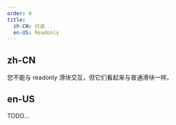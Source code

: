 ```yaml
---
order: 0
title:
  zh-CN: 只读
  en-US: Readonly
---
```


## zh-CN

您不能与 readonly 滑块交互，但它们看起来与普通滑块一样。

## en-US

TODO...
